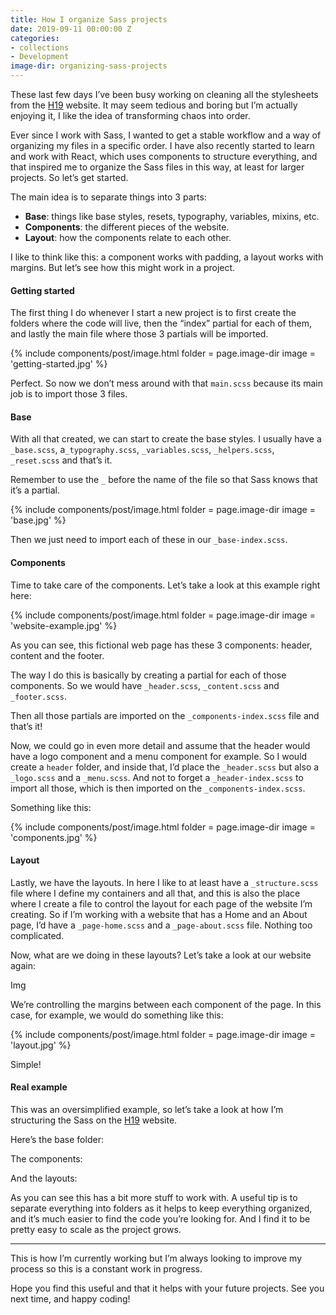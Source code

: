 ```yaml
---
title: How I organize Sass projects
date: 2019-09-11 00:00:00 Z
categories:
- collections
- Development
image-dir: organizing-sass-projects
---
```


These last few days I’ve been busy working on cleaning all the stylesheets from the [H19](https://hole19golf.com) website. It may seem tedious and boring but I’m actually enjoying it, I like the idea of transforming chaos into order.

Ever since I work with Sass, I wanted to get a stable workflow and a way of organizing my files in a specific order. I have also recently started to learn and work with React, which uses components to structure everything, and that inspired me to organize the Sass files in this way, at least for larger projects. So let’s get started.

The main idea is to separate things into 3 parts:
- **Base**: things like base styles, resets, typography, variables, mixins, etc.
- **Components**: the different pieces of the website.
- **Layout**: how the components relate to each other.

I like to think like this: a component works with padding, a layout works with margins. But let’s see how this might work in a project.


#### Getting started
The first thing I do whenever I start a new project is to first create the folders where the code will live, then the “index” partial for each of them, and lastly the main file where those 3 partials will be imported.

{% include components/post/image.html
  folder = page.image-dir
  image = 'getting-started.jpg'
%}

Perfect. So now we don’t mess around with that ```main.scss``` because its main job is to import those 3 files.


#### Base
With all that created, we can start to create the base styles. I usually have a ```_base.scss```, a```_typography.scss```, ```_variables.scss```, ```_helpers.scss```, ```_reset.scss``` and that’s it.

Remember to use the ```_``` before the name of the file so that Sass knows that it’s a partial.

{% include components/post/image.html
  folder = page.image-dir
  image = 'base.jpg'
%}

Then we just need to import each of these in our ```_base-index.scss```.


#### Components
Time to take care of the components. Let’s take a look at this example right here:

{% include components/post/image.html
  folder = page.image-dir
  image = 'website-example.jpg'
%}

As you can see, this fictional web page has these 3 components: header, content and the footer.

The way I do this is basically by creating a partial for each of those components. So we would have ```_header.scss```, ```_content.scss``` and ```_footer.scss```.

Then all those partials are imported on the ```_components-index.scss``` file and that’s it!

Now, we could go in even more detail and assume that the header would have a logo component and a menu component for example. So I would create a ```header``` folder, and inside that, I’d place the ```_header.scss``` but also a ```_logo.scss``` and a ```_menu.scss```. And not to forget a ```_header-index.scss``` to import all those, which is then imported on the ```_components-index.scss```.

Something like this:

{% include components/post/image.html
  folder = page.image-dir
  image = 'components.jpg'
%}


#### Layout
Lastly, we have the layouts. In here I like to at least have a ```_structure.scss``` file where I define my containers and all that, and this is also the place where I create a file to control the layout for each page of the website I’m creating. So if I’m working with a website that has a Home and an About page, I’d have a ```_page-home.scss``` and a ```_page-about.scss``` file. Nothing too complicated.

Now, what are we doing in these layouts? Let’s take a look at our website again:

Img

We’re controlling the margins between each component of the page. In this case, for example, we would do something like this:

{% include components/post/image.html
  folder = page.image-dir
  image = 'layout.jpg'
%}

Simple!


#### Real example
This was an oversimplified example, so let’s take a look at how I’m structuring the Sass on the [H19](https://hole19golf.com) website.

Here’s the base folder:

The components:

And the layouts:


As you can see this has a bit more stuff to work with. A useful tip is to separate everything into folders as it helps to keep everything organized, and it’s much easier to find the code you’re looking for. And I find it to be pretty easy to scale as the project grows.


---

This is how I’m currently working but I’m always looking to improve my process so this is a constant work in progress.

Hope you find this useful and that it helps with your future projects. See you next time, and happy coding!
